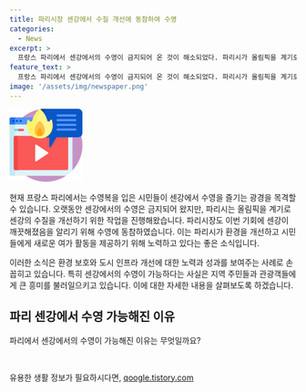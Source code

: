 ```yaml
---
title: 파리시장 센강에서 수질 개선에 동참하여 수영
categories:
  - News
excerpt: >
  프랑스 파리에서 센강에서의 수영이 금지되어 온 것이 해소되었다. 파리시가 올림픽을 계기로 센강의 수질을 개선하여 센강에서의 수영을 허용했다. 이달 파리시장은 센강의 깨끗함을 알리기 위해 수영을 했다. 이는 100년 넘게 이어온 금지를 종결시킨 것으로, 시민들의 이목을 끌고 있다.
feature_text: >
  프랑스 파리에서 센강에서의 수영이 금지되어 온 것이 해소되었다. 파리시가 올림픽을 계기로 센강의 수질을 개선하여 센강에서의 수영을 허용했다. 이달 파리시장은 센강의 깨끗함을 알리기 위해 수영을 했다. 이는 100년 넘게 이어온 금지를 종결시킨 것으로, 시민들의 이목을 끌고 있다.
image: '/assets/img/newspaper.png'
---
```


<p><img src="/assets/img/news.png" alt="rentncar 속보" /></p>

<p>현재 프랑스 파리에서는 수영복을 입은 시민들이 센강에서 수영을 즐기는 광경을 목격할 수 있습니다. 오랫동안 센강에서의 수영은 금지되어 왔지만, 파리시는 올림픽을 계기로 센강의 수질을 개선하기 위한 작업을 진행해왔습니다. 파리시장도 이번 기회에 센강이 깨끗해졌음을 알리기 위해 수영에 동참하였습니다. 이는 파리시가 환경을 개선하고 시민들에게 새로운 여가 활동을 제공하기 위해 노력하고 있다는 좋은 소식입니다.</p>

<p>이러한 소식은 환경 보호와 도시 인프라 개선에 대한 노력과 성과를 보여주는 사례로 손꼽히고 있습니다. 특히 센강에서의 수영이 가능하다는 사실은 지역 주민들과 관광객들에게 큰 흥미를 불러일으키고 있습니다. 이에 대한 자세한 내용을 살펴보도록 하겠습니다. </p>

<h2 data-ke-size="size26">파리 센강에서 수영 가능해진 이유</h2>

<p>파리에서 센강에서의 수영이 가능해진 이유는 무엇일까요?</p>

<p data-ke-size="size16">&nbsp;</p>
유용한 생활 정보가 필요하시다면, <a href="https://qoogle.tistory.com" rel="dofollow">qoogle.tistory.com</a>


